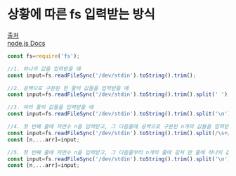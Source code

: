 # 상황에 따른 fs 입력받는 방식
[출처](https://velog.io/@wiostz98kr/%EB%B0%B1%EC%A4%80-Node.js-fs%EB%AA%A8%EB%93%88%EB%A1%9C-%EC%9E%85%EB%A0%A5%EA%B0%92-%EB%B0%9B%EA%B8%B0)
<br/>
[node.js Docs](https://nodejs.org/api/fs.html#fsreadfilesyncpath-options)

```js
const fs=require('fs');

//1. 하나의 값을 입력받을 때
const input=fs.readFileSync('/dev/stdin').toString().trim();

//2. 공백으로 구분된 한 줄의 값들을 입력받을 때
const input=fs.readFileSync('/dev/stdin').toString().trim().split(' ');

//3. 여러 줄의 값들을 입력받을 때
const input=fs.readFileSync('/dev/stdin').toString().trim().split('\n');

//4. 첫 번째 줄에 자연수 n을 입력받고, 그 다음줄에 공백으로 구분된 n개의 값들을 입력받을 때
const input=fs.readFileSync('/dev/stdin').toString().trim().split(/\s+/);
const [n,...arr]=input; 

//5. 첫 번째 줄에 자연수 n을 입력받고, 그 다음줄부터 n개의 줄에 걸쳐 한 줄에 하나의 값을 입력받을 때
const input=fs.readFileSync('/dev/stdin').toString().trim().split('\n');
const [n,...arr]=input;
```